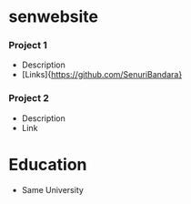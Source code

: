 # senwebsite

### Project 1

- Description
- [Links]{https://github.com/SenuriBandara}

### Project 2
 - Description
 - Link

# Education

- Same University


